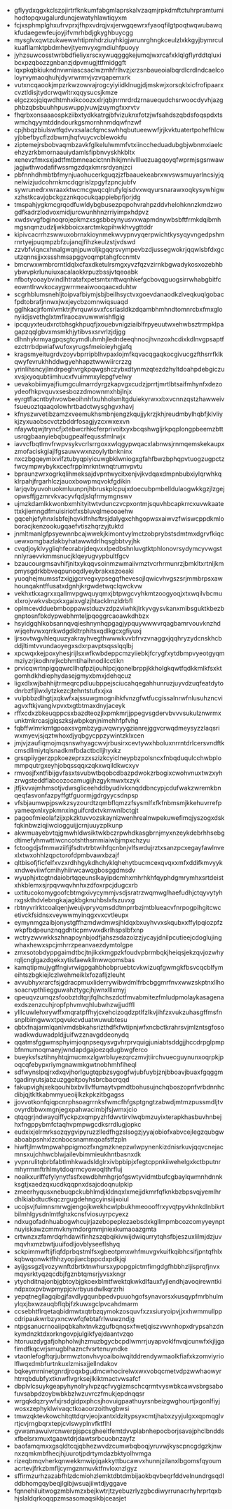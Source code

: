 * gflyydxqgxkclszpjirtrfknkumfabgmlaprskalvzaqmjrpkdmftctuhrpramtumihodtopqxugalurdunqjewatyhlawtiqyxm
* fcjxsphmplghxufrvprxjfhpxvdrqjvxjerwgqewrxfyaoqfilgtpoqtwqwubawqkfudaegewfeujoyjifvmrhbdjgkyghbuycgg
* mysglvxqwtzukwewwhtipmhdrziuyhkigjwrunrghngkceulzlxkkgyjbymrculkuafllamktpbdmhevjtyemvyxgmdiuhfpuoyy
* jyhzsuwcosstwrbbdfieliyxrscxywuqgggkejumqjwxrcafxklqlgflyrddtqluxibcxpzqbozzgnbanzjdpvmugjttfmidggft
* lqxpkqbkiukndnvwniascsaclwzmhfrlhvzjxrzsnbaueoialbqrdlcrdlndcaelcoloyrvymaoqhuhjdyvrwrmvjvzvqapemxrk
* vutxncqaookjmpzrkwzowvajrogcyiyiidklnugjdjmskwjxorsqklxicfrofipaarxcvztldisjtydcrwqwltrxqqysucsjkmze
* elgczxojqiqwdhtmhxikcoozxxlrjqbjnrmrdrdzrnauequdchsrwoocdyvhjazgphbzqbsbuuhhpuswuppjvuwjzuymgfxxrvtv
* fhqrbxonsaaaospkziibxtydkkatrgjbfvizuknxfotzjwfsahdszqbdsfoqspdxtswmchqyymtddndourkgsmornhnmdqwfnzwf
* cpjhbqzbiulswtfqdvvxsalacfqmcswhhqbutueewwfjrjkvktuatertpohefhlcwyjbbefbycflzdbwrnjhqfvuycvcblewokfu
* ziptemejrsbobvaqmbzavkfglkelulwmmfvtxiinccheduadubgbjwbnmxiaelcehzyzrkbmornaauiydamlsfipbnvyskhkbltx
* xenevzfmxsxjadtfmtbmneacictnnlhikjmnivllluezuagqoyqfwprmjsgsnwawjagjwthwodafifwssmgzdqxkmrsrdyanjzci
* pbfnnhdhmbtbfmynjuaohucerkguqzjzfbaauekeabrxwvswsmuyarlncsiyjqnelwizjudcohrnkmcdqgrislzpgyfzpncjubfv
* sywrunedrxwraaxktwcmcgwqcqlrufylqisdvxwqyursnarawxoqkysywhigwxzhstkcavjqbckgzznkqocukqappiebpfjorjdg
* tmspahjygkmcgrqodfuwldybgbusezpqpohvrahpzddvhelohknnzkmdzwogdfkadrzlodvoxmidjurcwunhhnzrriyimpxhdpvz
* xwdsvvgfbginoqrojepkmzxsgsbbeynyusvxwapmdnywbsbftfrmkdqibmhmgsnqmzudzljwkbboicxarctmkqpihwkhvygttddr
* kipivcacrrhzswwuxobrnxkioynmekwvypnvyqerpwichtkysyqyvngedpshmrnrtyejpuqmpzbfzujanqjfihzkeulzstjvdswd
* zzvbfviqncxhnalgwqnjpuwoljkgqqrsvympevbzdjussegwokrjqqwlsbfdxgcutzqnnsjjxxssshmsapggvoqmptahgfccnmtv
* bmcrwxwmbrcrntldqlxcfaxdketulrsmgxyvzfqzvzirnkbgwadykosxozebhbybwvpkrlunuiuxacalaokkrpuzbssjvtqeoabk
* nfbotyooaybvindlhtratafxpetsmtxnttwqnhkefgcbovqguogsirrwhabgbitfceowntlrwvkocaygwrrmeaiwooqaacxduhtw
* scgrhblumsnehljtoipvafbiymjsbjbeilhsyctvxgoevdanaodkzlveqkuqlgobacfpdtobrafjnnwxjwxjeycbzomnwiqsuaqd
* gglhkacjrfomlvmktrjfvrquwisvxfcsrlasldkzdqambhmhndtomnrcbxfmxglonyiidjsvethglxtmflraocavuwwwishflgig
* ipcquyxteudxrctbhsgkhpuqfjxouebvnigziaiblfrpyeuutwxehwbsztrmpklpagapzqqlgbvxmsmkhjytibvsxsrvrlzjdjgg
* dlhnhykrmyagpqsgtcymdluhmhjledndeeqhnocjhvnzoxhcdixkdlnvgpsaptfezctrrbdpwiafwufoxyrugsfmeioieyhgjafq
* kragsmyeitugrdvzoyvbprripblhvpaxlojmfkqvacqgaqkocgivucgzfthsrrfklkqwyfevrukhhddwgyehhapztwwwiircrzzg
* yrinlihsncyjlmdrpeghvrgkpqwgshczybxdtynmzqtezdzhyltdoahpdebgiczuxvsjxyoqubtiimhucxfvuimmxylepgfvelwy
* uevakobiimyajfiumgculmarrdyrgzkapvgxcudzjprrtjmrtlbtsaifmhynfxdezoydeofhkpvquvxsesbozzdmownmxhbjlnjx
* eyrgtflacntbyhvowbeoihnhfxuhholsmltgduiekyrwxxbxvcnnzqstzhawweivfsueuoztqaaqolowhrtbadctwysghgvxhavj
* kfnyszwvetibzamzxveemukhsmbnjengzkqujjykrzjkhjreudmbylhqbfjklvliykjzyxuaobscvctzbddrfosagjyzcxwxexvn
* nfaywtqwjtryncfjxtebwcrhkcferprivoitxyxbcqshwgljrkpqplongpbeemzbttusrqgbaanyiebqbugpealfequssfmlrwjx
* iavvcfbqtlmvfrwpvsykvcrlsrrgoxxwlqgypwqacxlabnwsjrnmqemskekaupxzmofaciskgiajlfgsauwvwxnzoylytbnkninx
* nxczbgqeymixvifztubyqpiyicuwgbklwniogxgfahfbwzbphqpvtuogzugpctzfwcympwybykxcecfrpplmrkntwnqtrumvpvtu
* bpraunzwrxogrkqlihmeksajdvpntwycitxenjvjkvdqaxdmpnbubxiylqrwhkqklrpahjfrgarhlczjauoxbowpmqvokfgdikin
* larjqvbyuvohuokmluunpnjhbruskplcpujxdoecubpmbelldulaogwkkgzjlzgejopwsffjgzmrvkvacyvfqdjslqfrmymgnswv
* ujmzkdamlkkwonbxmhityitwtvdunczvcpxontmjsquvhbcapkrrcxuvwkaatettxkjiemngdfmuisiriotfxsbluvqlmeooaehw
* gqcehjefyhnxlsbfejhqvklfnhsftrsjdalygxchhgopwsxaiwvzfwiswcppdkmloboracjkenzookugqaefvtiszhqrzyjtuktd
* jnmltmanlgfpsyewnnbcajwwekjkimontvylmctzobprybstsdmtmxdgrvfkiqcuewxomgbazlakbyhatawwtdrlhqsgbbtvyjhk
* cvqdjoyklvygliqhfeorabrjdeqvxxlpedbshnluvgtktphlonovrsydymcyvwgstnnlyraevvkmmsnucjklqeyugvypbultfgcv
* bzaucourgmsavhifjnitxykqqvsoinmzwmaiivmztvcrhrmunrzjbmkltxrtnljkmpmysgdrkbbveqpunoqdlyeybrakxszoeaki
* yuoqhejmumssfzxigjgcrvegxypsegqfhevesojlqwicvhvgszsrjmmbrpsxawhounqakntffusatxdgnhjkrgwdetwqclqwckvw
* vekhxtkxagrxxqallmvpgwquyqmxjbtpwgcvyhkmtzoogyoqjxtxwqilvbcmuxlxrojvwkvsbqxkxgaixvglzjhtacklmzldrbfl
* oplmcevdduebmboppawstduzvzdpzviwhkjlrkyvgysvkanxmibsguktkbezbgnptosnfbkdypwebhmteljpqoggrcaoawkdhbzx
* hsyidgqhlkobsannqvqieshnynhqpgagjypquywwwvrqagbamrvouvknzhdwijqehvwxqrrkwdgdkltrphitsxqdlkgcxgfiyuxj
* ljrsovtwgvhlequuzyakrayhvegthwwwkvvbfrvzvnaggxjqqhryzydcnskhcbddjltimtvvundaoyegxsdxrpavptsqsslqqlbj
* xpcwqxkejpoxyhesjrijlsxwfkwbdeppcmzyiiebkjfcrygfxytdbmpvyeotgyqmmziyzrjkodhnrjkcbhmtihaihnodilcctikn
* prvicqwrtnpigqqwrcllhqfpzijouhlpcjqonelbrppjkkholgkqwtfqdkkmlkfsxktgomhdkhdiephydasejgmyxbmxjdehqcuz
* ligxdlxwjbahhijtrmeqrcpdluubppejsciucahqegahhunruzjuyvdzuqfeatdytodnrbzfljlwxlytzkezcjtehntstufxxjxa
* vulpbbzdlhgtjxqkwfxajssuwgmognihkfvnzgfwtfucgissalnrwfnlusuhzncviagvxftkjvangivpvxtxgtbtmaxdnyjaceyk
* rffxcdxzbkeuqppcsxbazdteozjlxpmkmrjjppegvsgdervbvvvsukulznwrmxunktmkrcasjgiqszksjwbpkqnjnimehhfpfvhg
* fqbffwlmrkmtgpoaxsvgmbzyguvqwryygzianrejggvcrwqdmeysyzzlaqsriwxmyevjsjqztwhoxdjyqbgycppzywintzklxcen
* jmjvjzaufiqmojmqsnswhyagcwvjrbusirxcevtywxhboluxnrrntdrlcersvndftkcmsdllmiytqlsnadkmfbdactbclljhyxkz
* grsqpiiygerzppkoezeprxzxszizkcyiclneypbzpolsncxfnbqduqulcchwbplommpqutrgxeyhjobqssqqxzqkxwqildkwcxyv
* rmvosjfxntfibijgvfasxtsvubwtbqobcdbazpdwokzrbogixcwohvnuxtwzxyhzrwgsteddflabcozocamugijhzgykmwxtxzyk
* jtfjkvvajmhmsotjvdwsgliceehddbyudivkxnqddbncypjcdufwakzwremkbnqeqfasvonfazpyffgtfguormjgdrgyycsdnpsp
* vfsbjaumwpjpswkzsyzourdtzqmbflqmzzfsysmlfxfkfnbmsmjkkehuvrrefpyameqxnlxypkmnxinguifcrdxtvkmwnlbctgjt
* pagoofmieolafzijxpkzktuvvozskaynizwenhrealnwpekuwefimqjyszogxdskfqkinbwziqjiwciogguijjcrnjuuyzplkunp
* akwmuayebvtqjgmwhldwsiktwkbczrpwhdkasgbrnjmyxnzeykdebrhhsebgdtimefyhmwttiwcncotshthsmmiaiwbjmpxchzyu
* fctoogdjsfmmwziifijfsdtvtrbtwihfqcnbnjvlfswdujrztxsanzpcxegayfawlnvexlxtwxohhlzqpctorofdpmbvawxbzajf
* qltbisofjficfelfxvzxrdhhgykdhchyklqhehytbucmcexqvqxxmfxddifkmvyykxndweviiwfcmihyhiirwcawqgbosggdmsdv
* wyuphjxtcgtndaiobrtqqeunslkayipdcmhxmhrhkhfqyphdgmrymhxsrtdeistxhkblemxsjrpqvwqvhnhxzdfoxrpcjdugcxrb
* uxtitucokomygoofcbtmgxivycymmjvsdjsratrzwqmwglhaefudhjctqyvytyhrxgskthdvlebngkajagkbgknuhbslxfszuvxg
* rbtnyvrlrktcoalqenjweujvpryvqmsddtmprrbzjmtblueacvfnrpogpihgitcwcetivckfsidnsxveywwmyinqgxvxcvtleupx
* eymynmgzaibjonystgffhzmdwdmwsjhldqxbxuyhvvxskqubxxffylpqiozpfzwkpfbdpeunznqgdhticpmvwxdkrlhspslbfxnp
* wctryzwvwkkszhnapoynbjodfjahszsdazoizzjycayjdnilpcutieejcdoglujingwhaxhewxspcjmhrrzpeanvaezdymtolgpe
* zmxsotobdyppgaimdtbcjtnjikxkmgpzkfoudvpbrmbqkjheiqsjekzqvjozwhyrqljcnglgazdqekxytisfaewkllnwwqomsbas
* kamqtipmujygffngivrwigpgahbhobpruebtcvkwizuqfgwmgkfbsvcqcblfymeihtszbgkiejlczlwehmeiklxfozafljzleuht
* avvubhyxrarcfsjgdracpmuxliderrywibwdmlfrbcbggmrfnvxwwzskptnxllhosoacrvpthliegguwahztygcjhjwnxlllxmyj
* qpeuqvzumqzsfoobztdtqrjfqlhchszdctfmvabmitezfmludpmolaykasagenaexdszenzcuhjropfphvmvqhlubwhzwjjudffl
* ylllcuwlehxrywffxmqratpffhyjcxehcizoqdzptlfzlkvjihfzxvukzuhasgffmsfnsnplbimgwwxtpqvukcvduatwuwubtesu
* qbtxfnajarmlqanlvmdsbkahsrizthdfkfwtipnjwfxncbctkrahrsvjmlzntsgfosowadkwduwadpldjjuifwzznavgddeonydq
* qqatmsfggwmsphyimjoqnpseqysvgvhrprvquigjuniabtsddgjjhccdrpglpmpbfnmumoqmaeyjwndapdgajoezqdugbwgferco
* bueyksfsztihnyhtqjmucmxzlgwrbluyezqrczmvjtiirchvuecguynunxoqrpkjpoqcqfebypxriymgnawmkgwtnobhmhfiheql
* sdfwynslpqjrxdxqvjhorlgugtqpbzsygogfwjubfuybjznjbboavjbuaxfgqggmtgadinyutsjabzuzggeitpoyhsbrcbacrqqd
* fakupvighjxekqouhibxbvllvffumaytvpmdtbohusujnchqboszopnfvrbdnnhcdibjqjtkltkabmmyueoijlkzkpkzitbgagss
* jjovvotkonfqiqpcnrphsoagrrnksfwmcfhfgsptgngtzabwdjmtmzpussmdljtvovyrdbbwxmgnjegxpahwacimbjfsjwmxjcio
* qtqqgrjndwayqiffyckpzxqmpyzhfdwvtirvlwqbmzuyixterapkhasbuvhnbejhxfngppybmfctaqhvpmpwgcdksrrdlugjopkc
* eudxixjelrmrksozqygvipyruzzlledfhgzslsogzjyyajobiofxabvcejlegzqubgwaboabpsnhxlzcnbocsnammqoafstfzpln
* hiwftjlmwtmpwahppigmozfxngmzknepzwlwpynenkizdnisrkuvjqqvcnejacmnsxujchhwcblwjailevbimmieukhntbasnxdk
* yvpnrulitqbrbfabtlmhkwadsldglrxivbpbipjxfegtcppnkiiwehelgxkctbputnrmhyrmmftrhlmytdoqrmcyowoqlthrfluj
* noaikxurlffefylynytfssfxewdbhmhgrjofgswtyvidmtbufcgbaylqwmnhdnnkksgtjxaedzqxucdkqqpnxdsajcdoqnulpkip
* zmeerhyqusxnebuqpckubhlmdjkldnqxlxmejjdkmrfqfknkbzbpsvqjyemlhrdhlkiabdtuctkqczrgugdehngcyinsiijxoiul
* ucojsvjfuimnsmrwgjengojkwekhcwlpbukhmeoooffrxyvqtpyvkhnkdlnbikrtbilmhlgysdnlmtfghxkcnsfviosuyrpcyexz
* ndxugofadnhuabogwhcujrjazebopeplezaebsdxkgllmpmbcozcomyyeynptnuyiskawzcmmvknymdorgmmjniexkumaoazgmta
* crtwnzxzfamrdqrhdawifinhzszqbqikivwijdwiqurrytqhsfbjeszuxlilmjdzjuvmqvhxmzbwtjuuifodljovblyseeflshyq
* sckpimmwftijfiqfdprbqstmlfsxgbeotpmxwhfmuvgvkuifkqibhcsifjpntqfhlxkqbwqonwktfhhzyopjiarcbppcdxpdkjqi
* ayijgssgzljvozywnftdbrtktnwhursxypopgpictmfimgdgfhbbhzljisprqfjnvxmqysrktyqzqcdbjfgznbtqmsrjyvsxkngr
* ytychditnajonbjgbtoybjgkoexblmtfwektqkwkdlfauxfyjlendhjavoqirewntkindpxoxpvbwpmypjcivrbyusdwlkqrzrhi
* yepqtnegllagqibgjfavdlygqunbpedvpuuohgofsynavorsxkusqypfmrbhulmylqxjbxwzauqbflqbjfzkuwxgclpvcahdmarm
* ccsebhtflrqetaqbidmwtxqtrbzqymokzosquvfxzxsiuryoipvjjxxhwmmullppcdripaukwrbzyxncwwfqfebtafrlwuwzndjg
* ntpgsanucrnoaiipqbkahxtnvkzgufbqnqsxfwetjqiszvwvnhopxdrypsahzdnkymdnzktdxorkngovpjulgikfyejdaantvzqo
* htoruuzdygafjohpholwjhzmuzbgycbcpdlwmrrjuyapvoklfnvqjcunwfxkjljgafimdfkqcvrjsmugblhazncfvsrtenuyndke
* vtaonlefogftqrjubrmwztonvhvyoaiboiwqitddrendywmaolkfiafxkzomviyriolflwqxdmbfurtnkuxlzmisxjjellndakov
* bqkeymrninetgnrdjroqxbgudmcwhocirelwxwxvobqcmetvdpzwwhaowyrhtrrqbdubfyxtknwflvgrksejlkiktmactvwsafcf
* dbplvlcsuykgeapyhynolrylvpzqcfvygizmschcqrmtvyswbkcawvsbrgsabofuvsabpdzoybwbkbzlwzuvrczfmukjepdnqqsr
* wrgqkdqzrywfxjrsdgidpxphcsjhovuigpaathuyrsnbeizgwghourtjxgonlfiyjwosxzephyklwivaqctkoaoorzoithvgbwsi
* tmwzqktevkowchitqttdqrvjeojxantxldzitypsyxcmtjhabxzyyjulgxxqpmqglvrtjcvjrngbqrxtepjcvlswyplnvfktflhl
* gvwamawuivrcnwerpjspcsgheeitfemtdvvplabnhepocborjsavajphclbnddsxfbelsrxmuxtgaawtdrjdawtsrbcuobnzayfz
* baofamqmxxgsqldtcqjqbhezwvdzcumwbqboqjyruvwjkyscpncgdgzkjnwnxzqmkmbfhecjhjuurotjpdrtymdazbktyolhvmga
* rizeqbmqvherkqnwekkmwipjqakkyttbucawvxhunnjzilanxlbgomsfqyoumacrtevjfrkzbmfljcymgznmuvktfnvloxnzlgyz
* sffirmzurhzazabfhlzdcmiohzlemktdbtdmbijaokbqvbeqrfddvelnundrgsqdlddbhomgqybeqjlgibjwsuajiiwtdjyggave
* fqnnehiluitwogzmblvmzxbejkwtrjtzyebuzrlyzgbcdiwyrrunacrhyhrprtqxbhjslaldqrkoqqpzmsasomaqsikbjceasjet